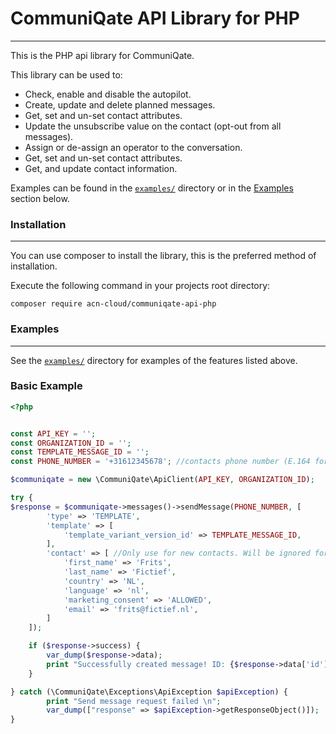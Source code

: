 # CommuniQate API Library for PHP

___

This is the PHP api library for CommuniQate.

This library can be used to:

* Check, enable and disable the autopilot.
* Create, update and delete planned messages.
* Get, set and un-set contact attributes.
* Update the unsubscribe value on the contact (opt-out from all messages).
* Assign or de-assign an operator to the conversation.
* Get, set and un-set contact attributes.
* Get, and update contact information.

Examples can be found in the <code>[examples/](/communiqate-api-php/tree/main/examples)</code> directory or in
the [Examples](#examples) section below.

### Installation

___
You can use composer to install the library, this is the preferred method of installation.

Execute the following command in your projects root directory:

<code>composer require acn-cloud/communiqate-api-php</code>

### Examples

___
See the <code>[examples/](/communiqate-api-php/tree/main/examples)</code> directory for examples of the features listed
above.

### Basic Example

```php
<?php


const API_KEY = '';
const ORGANIZATION_ID = '';
const TEMPLATE_MESSAGE_ID = '';
const PHONE_NUMBER = '+31612345678'; //contacts phone number (E.164 format)

$communiqate = new \CommuniQate\ApiClient(API_KEY, ORGANIZATION_ID);

try {
$response = $communiqate->messages()->sendMessage(PHONE_NUMBER, [
        'type' => 'TEMPLATE',
        'template' => [
            'template_variant_version_id' => TEMPLATE_MESSAGE_ID,
        ],
        'contact' => [ //Only use for new contacts. Will be ignored for existing contacts.
            'first_name' => 'Frits',
            'last_name' => 'Fictief',
            'country' => 'NL',
            'language' => 'nl',
            'marketing_consent' => 'ALLOWED',
            'email' => 'frits@fictief.nl',
        ]
    ]);

    if ($response->success) {
        var_dump($response->data);
        print "Successfully created message! ID: {$response->data['id']}  \n";
    }

} catch (\CommuniQate\Exceptions\ApiException $apiException) {
        print "Send message request failed \n";
        var_dump(["response" => $apiException->getResponseObject()]);
}
```
